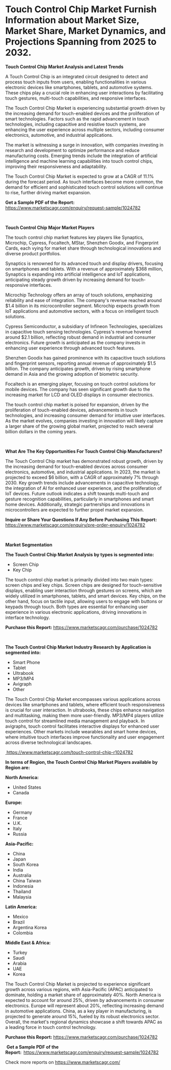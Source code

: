 <p><h1>Touch Control Chip Market Furnish Information about Market Size, Market Share, Market Dynamics, and Projections Spanning from 2025 to 2032.</h1></p><p><strong>Touch Control Chip Market Analysis and Latest Trends</strong></p>
<p><p>A Touch Control Chip is an integrated circuit designed to detect and process touch inputs from users, enabling functionalities in various electronic devices like smartphones, tablets, and automotive systems. These chips play a crucial role in enhancing user interactions by facilitating touch gestures, multi-touch capabilities, and responsive interfaces.</p><p>The Touch Control Chip Market is experiencing substantial growth driven by the increasing demand for touch-enabled devices and the proliferation of smart technologies. Factors such as the rapid advancement in touch technologies, including capacitive and resistive touch systems, are enhancing the user experience across multiple sectors, including consumer electronics, automotive, and industrial applications.</p><p>The market is witnessing a surge in innovation, with companies investing in research and development to optimize performance and reduce manufacturing costs. Emerging trends include the integration of artificial intelligence and machine learning capabilities into touch control chips, improving their responsiveness and adaptability.</p><p>The Touch Control Chip Market is expected to grow at a CAGR of 11.1% during the forecast period. As touch interfaces become more common, the demand for efficient and sophisticated touch control solutions will continue to rise, further driving market expansion.</p></p>
<p><strong>Get a Sample PDF of the Report:&nbsp;</strong> <a href="https://www.marketscagr.com/enquiry/request-sample/1024782?utm_campaign=2116&utm_medium=2&utm_source=Github&utm_content=ia&utm_term=08032025&utm_id=touch-control-chip">https://www.marketscagr.com/enquiry/request-sample/1024782</a></p>
<p>&nbsp;</p>
<p><strong>Touch Control Chip Major Market Players</strong></p>
<p><p>The touch control chip market features key players like Synaptics, Microchip, Cypress, Focaltech, MStar, Shenzhen Goodix, and Fingerprint Cards, each vying for market share through technological innovations and diverse product portfolios.</p><p>Synaptics is renowned for its advanced touch and display drivers, focusing on smartphones and tablets. With a revenue of approximately $368 million, Synaptics is expanding into artificial intelligence and IoT applications, anticipating steady growth driven by increasing demand for touch-responsive interfaces.</p><p>Microchip Technology offers an array of touch solutions, emphasizing reliability and ease of integration. The company's revenue reached around $1.4 billion in its microcontroller segment. Microchip expects growth from IoT applications and automotive sectors, with a focus on intelligent touch solutions.</p><p>Cypress Semiconductor, a subsidiary of Infineon Technologies, specializes in capacitive touch sensing technologies. Cypress's revenue hovered around $2.1 billion, reflecting robust demand in industrial and consumer electronics. Future growth is anticipated as the company invests in enhancing user experience through advanced touch features.</p><p>Shenzhen Goodix has gained prominence with its capacitive touch solutions and fingerprint sensors, reporting annual revenue of approximately $1.5 billion. The company anticipates growth, driven by rising smartphone demand in Asia and the growing adoption of biometric security.</p><p>Focaltech is an emerging player, focusing on touch control solutions for mobile devices. The company has seen significant growth due to the increasing market for LCD and OLED displays in consumer electronics.</p><p>The touch control chip market is poised for expansion, driven by the proliferation of touch-enabled devices, advancements in touch technologies, and increasing consumer demand for intuitive user interfaces. As the market evolves, companies investing in innovation will likely capture a larger share of the growing global market, projected to reach several billion dollars in the coming years.</p></p>
<p>&nbsp;</p>
<p><strong>What Are The Key Opportunities For Touch Control Chip Manufacturers?</strong></p>
<p><p>The Touch Control Chip market has demonstrated robust growth, driven by the increasing demand for touch-enabled devices across consumer electronics, automotive, and industrial applications. In 2023, the market is projected to exceed $6 billion, with a CAGR of approximately 7% through 2030. Key growth trends include advancements in capacitive technology, the integration of AI for enhanced user experience, and the proliferation of IoT devices. Future outlook indicates a shift towards multi-touch and gesture recognition capabilities, particularly in smartphones and smart home devices. Additionally, strategic partnerships and innovations in microcontrollers are expected to further propel market expansion.</p></p>
<p><strong>Inquire or Share Your Questions If Any Before Purchasing This Report:</strong> <a href="https://www.marketscagr.com/enquiry/pre-order-enquiry/1024782?utm_campaign=2116&utm_medium=2&utm_source=Github&utm_content=ia&utm_term=08032025&utm_id=touch-control-chip">https://www.marketscagr.com/enquiry/pre-order-enquiry/1024782</a></p>
<p>&nbsp;</p>
<p><strong>Market Segmentation</strong></p>
<p><strong>The Touch Control Chip Market Analysis by types is segmented into:</strong></p>
<p><ul><li>Screen Chip</li><li>Key Chip</li></ul></p>
<p><p>The touch control chip market is primarily divided into two main types: screen chips and key chips. Screen chips are designed for touch-sensitive displays, enabling user interaction through gestures on screens, which are widely utilized in smartphones, tablets, and smart devices. Key chips, on the other hand, focus on tactile input, allowing users to engage with buttons or keypads through touch. Both types are essential for enhancing user experience in various electronic applications, driving innovations in interface technology.</p></p>
<p><strong>Purchase this Report:&nbsp;</strong><a href="https://www.marketscagr.com/purchase/1024782?utm_campaign=2116&utm_medium=2&utm_source=Github&utm_content=ia&utm_term=08032025&utm_id=touch-control-chip">https://www.marketscagr.com/purchase/1024782</a></p>
<p>&nbsp;</p>
<p><strong>The Touch Control Chip Market Industry Research by Application is segmented into:</strong></p>
<p><ul><li>Smart Phone</li><li>Tablet</li><li>Ultrabook</li><li>MP3/MP4</li><li>Avigraph</li><li>Other</li></ul></p>
<p><p>The Touch Control Chip Market encompasses various applications across devices like smartphones and tablets, where efficient touch responsiveness is crucial for user interaction. In ultrabooks, these chips enhance navigation and multitasking, making them more user-friendly. MP3/MP4 players utilize touch control for streamlined media management and playback. In avigraphs, touch control facilitates interactive displays for enhanced user experiences. Other markets include wearables and smart home devices, where intuitive touch interfaces improve functionality and user engagement across diverse technological landscapes.</p></p>
<p><a href="https://www.marketscagr.com/touch-control-chip-r1024782?utm_campaign=2116&utm_medium=2&utm_source=Github&utm_content=ia&utm_term=08032025&utm_id=touch-control-chip">&nbsp;https://www.marketscagr.com/touch-control-chip-r1024782</a></p>
<p><strong>In terms of Region, the Touch Control Chip Market Players available by Region are:</strong></p>
<p>
    <p> <strong> North America: </strong>
        <ul>
            <li>United States</li>
            <li>Canada</li>
        </ul>
        </p> 
    <p> <strong> Europe: </strong>
        <ul>
            <li>Germany</li>
            <li>France</li>
            <li>U.K.</li>
            <li>Italy</li>
            <li>Russia</li>
        </ul>
        </p> 
    <p> <strong> Asia-Pacific: </strong>
        <ul>
            <li>China</li>
            <li>Japan</li>
            <li>South Korea</li>
            <li>India</li>
            <li>Australia</li>
            <li>China Taiwan</li>
            <li>Indonesia</li>
            <li>Thailand</li>
            <li>Malaysia</li>
        </ul>
        </p> 
    <p> <strong> Latin America: </strong>
        <ul>
            <li>Mexico</li>
            <li>Brazil</li>
            <li>Argentina Korea</li>
            <li>Colombia</li>
        </ul>
        </p> 
    <p> <strong> Middle East & Africa: </strong>
        <ul>
            <li>Turkey</li>
            <li>Saudi</li>
            <li>Arabia</li>
            <li>UAE</li>
            <li>Korea</li>
        </ul>
    </p>
    </p>
<p><p>The Touch Control Chip Market is projected to experience significant growth across various regions, with Asia-Pacific (APAC) anticipated to dominate, holding a market share of approximately 40%. North America is expected to account for around 25%, driven by advancements in consumer electronics. Europe will represent about 20%, reflecting increasing demand in automotive applications. China, as a key player in manufacturing, is projected to generate around 15%, fueled by its robust electronics sector. Overall, the market's regional dynamics showcase a shift towards APAC as a leading force in touch control technology.</p></p>
<p><strong>Purchase this Report: </strong><a href="https://www.marketscagr.com/purchase/1024782?utm_campaign=2116&utm_medium=2&utm_source=Github&utm_content=ia&utm_term=08032025&utm_id=touch-control-chip">https://www.marketscagr.com/purchase/1024782</a></p>
<p>&nbsp;<strong>Get a Sample PDF of the Report:&nbsp;&nbsp;</strong><a href="https://www.marketscagr.com/enquiry/request-sample/1024782?utm_campaign=2116&utm_medium=2&utm_source=Github&utm_content=ia&utm_term=08032025&utm_id=touch-control-chip">https://www.marketscagr.com/enquiry/request-sample/1024782</a></p>
<p><strong></strong></p>
<p>Check more reports on <a href="https://www.marketscagr.com/?utm_campaign=2116&utm_medium=2&utm_source=Github&utm_content=ia&utm_term=08032025&utm_id=touch-control-chip">https://www.marketscagr.com/</a></p>